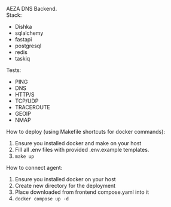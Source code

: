 AEZA DNS Backend.<br>
Stack:
<ul>
    <li>Dishka</li>
    <li>sqlalchemy</li>
    <li>fastapi</li>
    <li>postgresql</li>
    <li>redis</li>
    <li>taskiq</li>
</ul>

Tests:
<ul>
    <li>PING</li>
    <li>DNS</li>
    <li>HTTP/S</li>
    <li>TCP/UDP</li>
    <li>TRACEROUTE</li>
    <li>GEOIP</li>
    <li>NMAP</li>
</ul>

How to deploy (using Makefile shortcuts for docker commands):
1. Ensure you installed docker and make on your host
2. Fill all .env files with provided .env.example templates.
3. `make up`

How to connect agent:
1. Ensure you installed docker on your host
2. Create new directory for the deployment
3. Place downloaded from frontend compose.yaml into it
4. `docker compose up -d`
